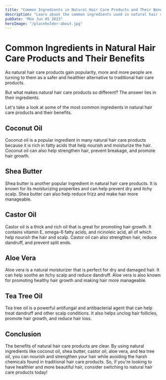 ```yaml
---
title: "Common Ingredients in Natural Hair Care Products and Their Benefits | Natural Hair Care Products"
description: "Learn about the common ingredients used in natural hair care products and how they benefit your hair. Discover the best natural hair care products available in the market."
pubDate: "Mon Jun 05 2023"
heroImage: "/placeholder-about.jpg"
---
```


# Common Ingredients in Natural Hair Care Products and Their Benefits

As natural hair care products gain popularity, more and more people are turning to them as a safer and healthier alternative to traditional hair care products.

But what makes natural hair care products so different? The answer lies in their ingredients.

Let&#39;s take a look at some of the most common ingredients in natural hair care products and their benefits.

## Coconut Oil

Coconut oil is a popular ingredient in many natural hair care products because it is rich in fatty acids that help nourish and moisturize the hair. Coconut oil can also help strengthen hair, prevent breakage, and promote hair growth.

## Shea Butter

Shea butter is another popular ingredient in natural hair care products. It is known for its moisturizing properties and can help prevent dry and itchy scalp. Shea butter can also help reduce frizz and make hair more manageable.

## Castor Oil

Castor oil is a thick and rich oil that is great for promoting hair growth. It contains vitamin E, omega-6 fatty acids, and ricinoleic acid, all of which help nourish the hair and scalp. Castor oil can also strengthen hair, reduce dandruff, and prevent split ends.

## Aloe Vera

Aloe vera is a natural moisturizer that is perfect for dry and damaged hair. It can help soothe an itchy scalp and reduce dandruff. Aloe vera is also known for promoting healthy hair growth and making hair more manageable.

## Tea Tree Oil

Tea tree oil is a powerful antifungal and antibacterial agent that can help treat dandruff and other scalp conditions. It also helps unclog hair follicles, promote hair growth, and reduce hair loss.

## Conclusion

The benefits of natural hair care products are clear. By using natural ingredients like coconut oil, shea butter, castor oil, aloe vera, and tea tree oil, you can nourish and strengthen your hair while avoiding the harsh chemicals found in traditional hair care products. So, if you&#39;re looking to have healthier and more beautiful hair, consider switching to natural hair care products today!